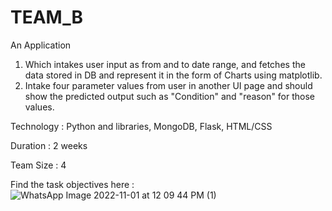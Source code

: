 # TEAM_B

An Application 
1. Which intakes user input as from and to date range, and fetches the data stored in DB and represent it in the form of Charts using matplotlib.
2. Intake four parameter values from user in another UI page and should show the predicted output such as "Condition" and "reason" for those values.

Technology : Python and libraries, MongoDB, Flask, HTML/CSS

Duration : 2 weeks

Team Size : 4


Find the task objectives here : ![WhatsApp Image 2022-11-01 at 12 09 44 PM (1)](https://user-images.githubusercontent.com/73051507/209459715-38af4541-0027-4c23-870e-52bf94baad5c.jpeg)

